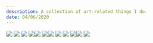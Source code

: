 ```yaml
---
description: A collection of art-related things I do.
date: 04/06/2020
---
```

<img src="assets/img/code.png">
<img src="assets/img/color.png">
<img src="assets/img/galaxy.png">
<img src="assets/img/h2o.png" class="half"><img src="assets/img/h2o0.png" class="half">
<img src="assets/img/h2o1.png" class="half"><img src="assets/img/h2o2.png" class="half">
<img src="assets/img/torus.png">
<img src="assets/img/473.png">
<img src="assets/img/474.png" class="half"><img src="assets/img/475.png" class="half">
<img src="assets/img/476.png">